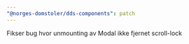 ```yaml
---
"@norges-domstoler/dds-components": patch
---
```


Fikser bug hvor unmounting av Modal ikke fjernet scroll-lock
